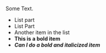 Some Text.
* List part
* List Part
* Another item in the list
* **This is a bold item**
* ***Can I do a bold and italicized item***
